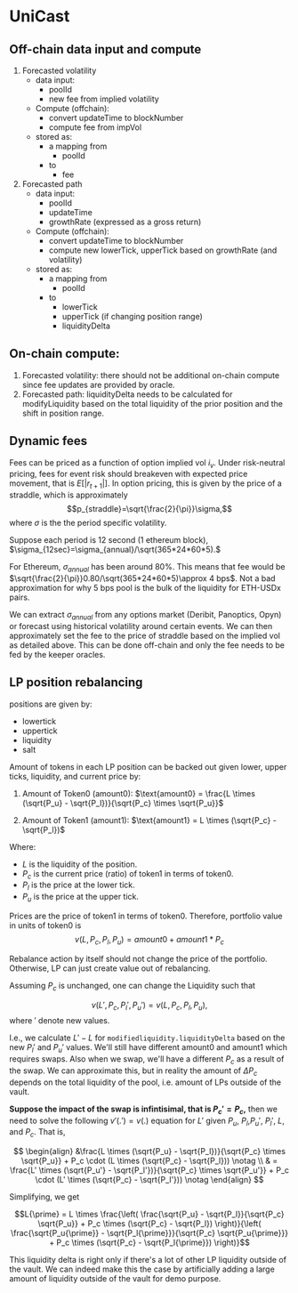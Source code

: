 # UniCast


## Off-chain data input and compute
1. Forecasted volatility
    - data input:
        - poolId
        - new fee from implied volatility
    - Compute (offchain):
        - convert updateTime to blockNumber
        - compute fee from impVol 
    - stored as:
        - a mapping from
            - poolId
        - to
            - fee
 2. Forecasted path
     - data input:
         - poolId
         - updateTime
         - growthRate (expressed as a gross return)
     - Compute (offchain):
         - convert updateTime to blockNumber
         - compute new lowerTick, upperTick based on growthRate (and volatility)
    - stored as:
        - a mapping from
            - poolId
        - to
            - lowerTick
            - upperTick (if changing position range)
            - liquidityDelta 



## On-chain compute:
1. Forecasted volatility: there should not be additional on-chain compute since fee updates are provided by oracle.
2. Forecasted path: liquidityDelta needs to be calculated for modifyLiquidity based on the total liquidity of the prior position and the shift in position range.

## Dynamic fees

Fees can be priced as a function of option implied vol $i_v$. Under risk-neutral pricing, fees for event risk should breakeven with expected price movement, that is $E[|r_{t+1}|]$. In option pricing, this is given by the price of a straddle, which is approximately 
$$p_{straddle}=\sqrt{\frac{2}{\pi}}\sigma,$$
where $\sigma$ is the the period specific volatility.

Suppose each period is 12 second (1 ethereum block), $\sigma_{12sec}=\sigma_{annual}/\sqrt(365*24*60*5).$

For Ethereum, $\sigma_{annual}$ has been around 80\%. This means that fee would be $\sqrt{\frac{2}{\pi}}0.80/\sqrt(365*24*60*5)\approx 4 bps$. Not a bad approximation for why 5 bps pool is the bulk of the liquidity for ETH-USDx pairs.

We can extract $\sigma_{annual}$ from any options market (Deribit, Panoptics, Opyn) or forecast using historical volatility around certain events. We can then approximately set the fee to the price of straddle based on the implied vol as detailed above. This can be done off-chain and only the fee needs to be fed by the keeper oracles.






## LP position rebalancing
positions are given by:
- lowertick
- uppertick
- liquidity
- salt

Amount of tokens in each LP position can be backed out given lower, upper ticks, liquidity, and current price by: 

1.	Amount of Token0 (amount0):
$\text{amount0} = \frac{L \times (\sqrt{P_u} - \sqrt{P_l})}{\sqrt{P_c} \times \sqrt{P_u}}$

2.	Amount of Token1 (amount1):
 $\text{amount1} = L \times (\sqrt{P_c} - \sqrt{P_l})$

Where:

- $L$  is the liquidity of the position.
- $P_c$  is the current price (ratio) of token1 in terms of token0.
- $P_l$  is the price at the lower tick.
- $P_u$  is the price at the upper tick.

Prices are the price of token1 in terms of token0. Therefore, portfolio value in units of token0 is 
$$v(L,P_c,P_l,P_u)=amount0+amount1*P_c$$

Rebalance action by itself should not change the price of the portfolio. Otherwise, LP can just create value out of rebalancing.

<!-- Suppose $P_l$ and $P_u$ both increase by 10\% and L and $P_c$ remain constant, amount0 and amount1 will both change by the corresponding amounts according to the formula above. The vault would need to settle the balance by depositing/withdrawing the change in amount0 and amoount1. This requires a swap. And the portfolio value would change since $P_c$ is the same unless $\Delta amount0=-\Delta amount1*P_c$, a counterfactural. -->
<!-- 
Same value of portfolio before and after reblancing requires:

$$amount0=-amount1*P_c,$$

That is,

$$\frac{L \times (\sqrt{P_u} - \sqrt{P_l})}{\sqrt{P_c} \times \sqrt{P_u}}=-(L \times (\sqrt{P_c} - \sqrt{P_l}))*P_c,$$

which simplifies to

$$\sqrt{P_u} = \frac{\sqrt{P_l} P_c \sqrt{P_c} + \sqrt{P_l}}{1 - P_c^2}.$$

This means that if we shift $P_l$ by say a certain growth rate, $P_u$ would most likely not shift by as much without modifying the current price changing.  -->

Assuming $P_c$ is unchanged, one can change the Liquidity such that 

$$v(L',P_c,P_l',P_u')=v(L,P_c,P_l,P_u),$$
where $'$ denote new values.

I.e., we calculate $L'-L$ for `modifiedliquidity.liquidityDelta` based on the new $P_l'$ and $P_u'$ values. We'll still have different amount0 and amount1 which requires swaps. Also when we swap, we'll have a different $P_c$ as a result of the swap. We can approximate this, but in reality the amount of $\Delta P_c$ depends on the total liquidity of the pool, i.e. amount of LPs outside of the vault.


**Suppose the impact of the swap is infintisimal, that is $P_c'=P_c$,** then we need to solve the following $v'(.')=v(.)$ equation for $L'$ given $P_u$, $P_l$,$P_u'$, $P_l'$, $L$, and $P_c$. That is,

<!-- $$\frac{L \times (\sqrt{P_u} - \sqrt{P_l})}{\sqrt{P_c} \times \sqrt{P_u}} + P_c * (L \times (\sqrt{P_c} - \sqrt{P_l}))=\frac{L' \times (\sqrt{P_u'} - \sqrt{P_l'})}{\sqrt{P_c} \times \sqrt{P_u'}} + P_c * (L' \times (\sqrt{P_c} - \sqrt{P_l'}))
$$
 -->
$$
\begin{align}
    &\frac{L \times (\sqrt{P_u} - \sqrt{P_l})}{\sqrt{P_c} \times \sqrt{P_u}} + P_c \cdot (L \times (\sqrt{P_c} - \sqrt{P_l})) \notag \\
    & = \frac{L' \times (\sqrt{P_u'} - \sqrt{P_l'})}{\sqrt{P_c} \times \sqrt{P_u'}} + P_c \cdot (L' \times (\sqrt{P_c} - \sqrt{P_l'})) \notag
\end{align}
$$
 
 Simplifying, we get
 
$$L{\prime} = L \times \frac{\left( \frac{\sqrt{P_u} - \sqrt{P_l}}{\sqrt{P_c} \sqrt{P_u}} + P_c \times (\sqrt{P_c} - \sqrt{P_l}) \right)}{\left( \frac{\sqrt{P_u{\prime}} - \sqrt{P_l{\prime}}}{\sqrt{P_c} \sqrt{P_u{\prime}}} + P_c \times (\sqrt{P_c} - \sqrt{P_l{\prime}}) \right)}$$


This liquidity delta is right only if there's a lot of other LP liquidity outside of the vault. We can indeed make this the case by artificially adding a large amount of liquidity outside of the vault for demo purpose. 